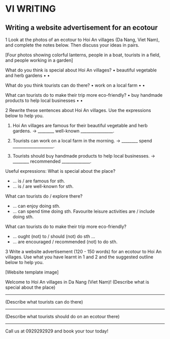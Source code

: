 # VI WRITING

## Writing a website advertisement for an ecotour

1 Look at the photos of an ecotour to Hoi An villages (Da Nang, Viet Nam), and complete the notes below. Then discuss your ideas in pairs.

[Four photos showing colorful lanterns, people in a boat, tourists in a field, and people working in a garden]

What do you think is special about Hoi An villages?
• beautiful vegetable and herb gardens
• 
• 

What do you think tourists can do there?
• work on a local farm
• 
• 

What can tourists do to make their trip more eco-friendly?
• buy handmade products to help local businesses
• 
• 

2 Rewrite these sentences about Hoi An villages. Use the expressions below to help you.

1. Hoi An villages are famous for their beautiful vegetable and herb gardens.
→ ________ well-known ________________.

2. Tourists can work on a local farm in the morning.
→ ________ spend ____________________.

3. Tourists should buy handmade products to help local businesses.
→ ________ recommended ______________.

Useful expressions:
What is special about the place?
- ... is / are famous for sth.
- ... is / are well-known for sth.

What can tourists do / explore there?
- ... can enjoy doing sth.
- ... can spend time doing sth.
Favourite leisure activities are / include doing sth.

What can tourists do to make their trip more eco-friendly?
- ... ought (not) to / should (not) do sth ...
- ... are encouraged / recommended (not) to do sth.

3 Write a website advertisement (120 - 150 words) for an ecotour to Hoi An villages. Use what you have learnt in 1 and 2 and the suggested outline below to help you.

[Website template image]

Welcome to Hoi An villages in Da Nang (Viet Nam)!
(Describe what is special about the place)
_______________________________
(Describe what tourists can do there)
_______________________________
(Describe what tourists should do on an ecotour there)
_______________________________
Call us at 0929292929 and book your tour today!